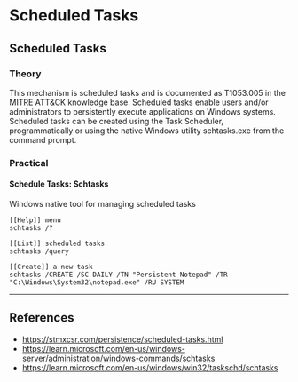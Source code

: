 # Scheduled Tasks

## Scheduled Tasks

### Theory

This mechanism is scheduled tasks and is documented as T1053.005 in the MITRE ATT\&CK knowledge base. Scheduled tasks enable users and/or administrators to persistently execute applications on Windows systems. Scheduled tasks can be created using the Task Scheduler, programmatically or using the native Windows utility schtasks.exe from the command prompt.

### Practical

#### Schedule Tasks: Schtasks

Windows native tool for managing scheduled tasks

```
[[Help]] menu
schtasks /?

[[List]] scheduled tasks
schtasks /query

[[Create]] a new task
schtasks /CREATE /SC DAILY /TN "Persistent Notepad" /TR "C:\Windows\System32\notepad.exe" /RU SYSTEM

```

***

## References

* https://stmxcsr.com/persistence/scheduled-tasks.html
* https://learn.microsoft.com/en-us/windows-server/administration/windows-commands/schtasks
* https://learn.microsoft.com/en-us/windows/win32/taskschd/schtasks
